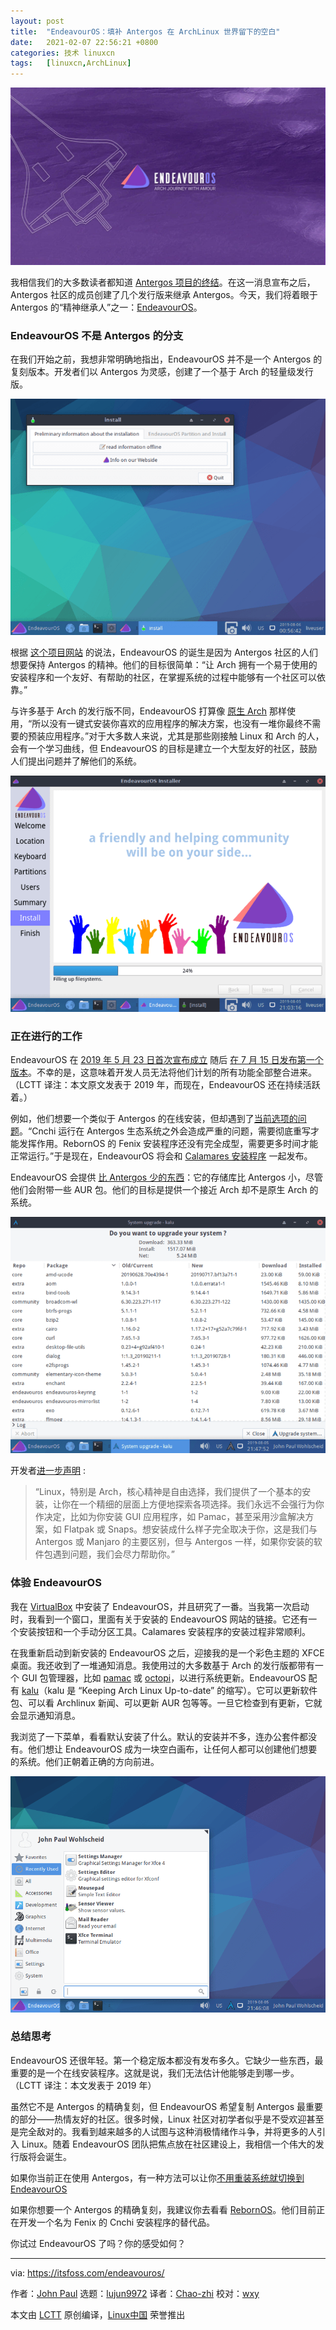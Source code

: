 ```yaml
---
layout: post
title:	"EndeavourOS：填补 Antergos 在 ArchLinux 世界留下的空白"
date:	2021-02-07 22:56:21 +0800 
categories:	技术 linuxcn 
tags:	[linuxcn,ArchLinux]
---
```



![](/Asserts/Images/album/202102/07/225558rdb85bmm6uumro71.jpg)


我相信我们的大多数读者都知道 [Antergos 项目的终结](https://itsfoss.com/antergos-linux-discontinued/)。在这一消息宣布之后，Antergos 社区的成员创建了几个发行版来继承 Antergos。今天，我们将着眼于 Antergos 的“精神继承人”之一：[EndeavourOS](https://endeavouros.com/)。


### EndeavourOS 不是 Antergos 的分支


在我们开始之前，我想非常明确地指出，EndeavourOS 并不是一个 Antergos 的复刻版本。开发者们以 Antergos 为灵感，创建了一个基于 Arch 的轻量级发行版。


![Endeavouros First Boot](/Asserts/Images/album/202102/07/225623gz2spp7psasktw44.png)


根据 [这个项目网站](https://endeavouros.com/info-2/) 的说法，EndeavourOS 的诞生是因为 Antergos 社区的人们想要保持 Antergos 的精神。他们的目标很简单：“让 Arch 拥有一个易于使用的安装程序和一个友好、有帮助的社区，在掌握系统的过程中能够有一个社区可以依靠。”


与许多基于 Arch 的发行版不同，EndeavourOS 打算像 [原生 Arch](https://endeavouros.com/info-2/) 那样使用，“所以没有一键式安装你喜欢的应用程序的解决方案，也没有一堆你最终不需要的预装应用程序。”对于大多数人来说，尤其是那些刚接触 Linux 和 Arch 的人，会有一个学习曲线，但 EndeavourOS 的目标是建立一个大型友好的社区，鼓励人们提出问题并了解他们的系统。


![Endeavouros Installing](/Asserts/Images/album/202102/07/225624ovdie5ymbmrez786.png)


### 正在进行的工作


EndeavourOS 在 [2019 年 5 月 23 日首次宣布成立](https://forum.antergos.com/topic/11780/endeavour-antergos-community-s-next-stage) 随后 [在 7 月 15 日发布第一个版本](https://endeavouros.com/endeavouros-first-stable-release-has-arrived/)。不幸的是，这意味着开发人员无法将他们计划的所有功能全部整合进来。（LCTT 译注：本文原文发表于 2019 年，而现在，EndeavourOS 还在持续活跃着。）


例如，他们想要一个类似于 Antergos 的在线安装，但却遇到了[当前选项的问题](https://endeavouros.com/what-to-expect-on-the-first-release/)。“Cnchi 运行在 Antergos 生态系统之外会造成严重的问题，需要彻底重写才能发挥作用。RebornOS 的 Fenix 安装程序还没有完全成型，需要更多时间才能正常运行。”于是现在，EndeavourOS 将会和 [Calamares 安装程序](https://calamares.io/) 一起发布。


EndeavourOS 会提供 [比 Antergos 少的东西](https://endeavouros.com/what-to-expect-on-the-first-release/)：它的存储库比 Antergos 小，尽管他们会附带一些 AUR 包。他们的目标是提供一个接近 Arch 却不是原生 Arch 的系统。


![Endeavouros Updating With Kalu](/Asserts/Images/album/202102/07/225625dybgzwwyz4w4kkwa.png)


开发者[进一步声明](https://endeavouros.com/second-week-after-the-stable-release/) :



> 
> “Linux，特别是 Arch，核心精神是自由选择，我们提供了一个基本的安装，让你在一个精细的层面上方便地探索各项选择。我们永远不会强行为你作决定，比如为你安装 GUI 应用程序，如 Pamac，甚至采用沙盒解决方案，如 Flatpak 或 Snaps。想安装成什么样子完全取决于你，这是我们与 Antergos 或 Manjaro 的主要区别，但与 Antergos 一样，如果你安装的软件包遇到问题，我们会尽力帮助你。”
> 
> 
> 


### 体验 EndeavourOS


我在 [VirtualBox](https://itsfoss.com/install-virtualbox-ubuntu/) 中安装了 EndeavourOS，并且研究了一番。当我第一次启动时，我看到一个窗口，里面有关于安装的 EndeavourOS 网站的链接。它还有一个安装按钮和一个手动分区工具。Calamares 安装程序的安装过程非常顺利。


在我重新启动到新安装的 EndeavourOS 之后，迎接我的是一个彩色主题的 XFCE 桌面。我还收到了一堆通知消息。我使用过的大多数基于 Arch 的发行版都带有一个 GUI 包管理器，比如 [pamac](https://aur.archlinux.org/packages/pamac-aur/) 或 [octopi](https://octopiproject.wordpress.com/)，以进行系统更新。EndeavourOS 配有 [kalu](https://github.com/jjk-jacky/kalu)（kalu 是 “Keeping Arch Linux Up-to-date” 的缩写）。它可以更新软件包、可以看 Archlinux 新闻、可以更新 AUR 包等等。一旦它检查到有更新，它就会显示通知消息。


我浏览了一下菜单，看看默认安装了什么。默认的安装并不多，连办公套件都没有。他们想让 EndeavourOS 成为一块空白画布，让任何人都可以创建他们想要的系统。他们正朝着正确的方向前进。


![Endeavouros Desktop](/Asserts/Images/album/202102/07/225627ipvbp5f5ww8i5px2.png)


### 总结思考


EndeavourOS 还很年轻。第一个稳定版本都没有发布多久。它缺少一些东西，最重要的是一个在线安装程序。这就是说，我们无法估计他能够走到哪一步。（LCTT 译注：本文发表于 2019 年）


虽然它不是 Antergos 的精确复刻，但 EndeavourOS 希望复制 Antergos 最重要的部分——热情友好的社区。很多时候，Linux 社区对初学者似乎是不受欢迎甚至是完全敌对的。我看到越来越多的人试图与这种消极情绪作斗争，并将更多的人引入 Linux。随着 EndeavourOS 团队把焦点放在社区建设上，我相信一个伟大的发行版将会诞生。


如果你当前正在使用 Antergos，有一种方法可以让你[不用重装系统就切换到 EndeavourOS](https://forum.endeavouros.com/t/how-to-switch-from-antergos-to-endevouros/105/2)


如果你想要一个 Antergos 的精确复刻，我建议你去看看 [RebornOS](https://rebornos.org/)。他们目前正在开发一个名为 Fenix 的 Cnchi 安装程序的替代品。


你试过 EndeavourOS 了吗？你的感受如何？




---


via: <https://itsfoss.com/endeavouros/>


作者：[John Paul](https://itsfoss.com/author/john/) 选题：[lujun9972](https://github.com/lujun9972) 译者：[Chao-zhi](https://github.com/Chao-zhi) 校对：[wxy](https://github.com/wxy)


本文由 [LCTT](https://github.com/LCTT/TranslateProject) 原创编译，[Linux中国](https://linux.cn/) 荣誉推出

